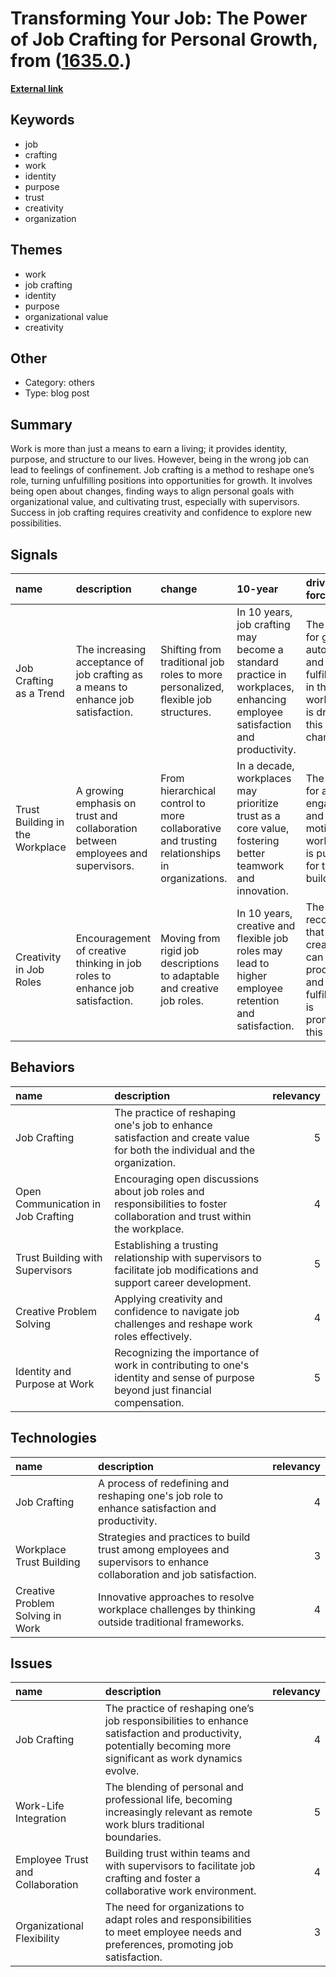 # __Transforming Your Job: The Power of Job Crafting for Personal Growth__, from ([1635.0](https://kghosh.substack.com/p/1635.0).)

__[External link](https://www.susandavid.com/resource/job-crafting/)__



## Keywords

* job
* crafting
* work
* identity
* purpose
* trust
* creativity
* organization

## Themes

* work
* job crafting
* identity
* purpose
* organizational value
* creativity

## Other

* Category: others
* Type: blog post

## Summary

Work is more than just a means to earn a living; it provides identity, purpose, and structure to our lives. However, being in the wrong job can lead to feelings of confinement. Job crafting is a method to reshape one’s role, turning unfulfilling positions into opportunities for growth. It involves being open about changes, finding ways to align personal goals with organizational value, and cultivating trust, especially with supervisors. Success in job crafting requires creativity and confidence to explore new possibilities.

## Signals

| name                            | description                                                                       | change                                                                                       | 10-year                                                                                                                   | driving-force                                                                                       |   relevancy |
|:--------------------------------|:----------------------------------------------------------------------------------|:---------------------------------------------------------------------------------------------|:--------------------------------------------------------------------------------------------------------------------------|:----------------------------------------------------------------------------------------------------|------------:|
| Job Crafting as a Trend         | The increasing acceptance of job crafting as a means to enhance job satisfaction. | Shifting from traditional job roles to more personalized, flexible job structures.           | In 10 years, job crafting may become a standard practice in workplaces, enhancing employee satisfaction and productivity. | The desire for greater autonomy and fulfillment in the workplace is driving this change.            |           4 |
| Trust Building in the Workplace | A growing emphasis on trust and collaboration between employees and supervisors.  | From hierarchical control to more collaborative and trusting relationships in organizations. | In a decade, workplaces may prioritize trust as a core value, fostering better teamwork and innovation.                   | The need for a more engaged and motivated workforce is pushing for trust building.                  |           4 |
| Creativity in Job Roles         | Encouragement of creative thinking in job roles to enhance job satisfaction.      | Moving from rigid job descriptions to adaptable and creative job roles.                      | In 10 years, creative and flexible job roles may lead to higher employee retention and satisfaction.                      | The recognition that creativity can drive productivity and job fulfillment is promoting this trend. |           5 |

## Behaviors

| name                               | description                                                                                                                   |   relevancy |
|:-----------------------------------|:------------------------------------------------------------------------------------------------------------------------------|------------:|
| Job Crafting                       | The practice of reshaping one's job to enhance satisfaction and create value for both the individual and the organization.    |           5 |
| Open Communication in Job Crafting | Encouraging open discussions about job roles and responsibilities to foster collaboration and trust within the workplace.     |           4 |
| Trust Building with Supervisors    | Establishing a trusting relationship with supervisors to facilitate job modifications and support career development.         |           5 |
| Creative Problem Solving           | Applying creativity and confidence to navigate job challenges and reshape work roles effectively.                             |           4 |
| Identity and Purpose at Work       | Recognizing the importance of work in contributing to one's identity and sense of purpose beyond just financial compensation. |           5 |

## Technologies

| name                             | description                                                                                                            |   relevancy |
|:---------------------------------|:-----------------------------------------------------------------------------------------------------------------------|------------:|
| Job Crafting                     | A process of redefining and reshaping one's job role to enhance satisfaction and productivity.                         |           4 |
| Workplace Trust Building         | Strategies and practices to build trust among employees and supervisors to enhance collaboration and job satisfaction. |           3 |
| Creative Problem Solving in Work | Innovative approaches to resolve workplace challenges by thinking outside traditional frameworks.                      |           4 |

## Issues

| name                             | description                                                                                                                                                   |   relevancy |
|:---------------------------------|:--------------------------------------------------------------------------------------------------------------------------------------------------------------|------------:|
| Job Crafting                     | The practice of reshaping one’s job responsibilities to enhance satisfaction and productivity, potentially becoming more significant as work dynamics evolve. |           4 |
| Work-Life Integration            | The blending of personal and professional life, becoming increasingly relevant as remote work blurs traditional boundaries.                                   |           5 |
| Employee Trust and Collaboration | Building trust within teams and with supervisors to facilitate job crafting and foster a collaborative work environment.                                      |           4 |
| Organizational Flexibility       | The need for organizations to adapt roles and responsibilities to meet employee needs and preferences, promoting job satisfaction.                            |           3 |